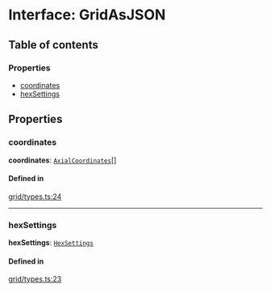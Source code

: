 # Interface: GridAsJSON

## Table of contents

### Properties

- [coordinates](GridAsJSON.md#coordinates)
- [hexSettings](GridAsJSON.md#hexSettings)

## Properties

### <a id="coordinates" name="coordinates"></a> coordinates

 **coordinates**: [`AxialCoordinates`](AxialCoordinates.md)[]

#### Defined in

[grid/types.ts:24](https://github.com/flauwekeul/honeycomb/blob/3ee146b/src/grid/types.ts#L24)

___

### <a id="hexSettings" name="hexSettings"></a> hexSettings

 **hexSettings**: [`HexSettings`](HexSettings.md)

#### Defined in

[grid/types.ts:23](https://github.com/flauwekeul/honeycomb/blob/3ee146b/src/grid/types.ts#L23)
